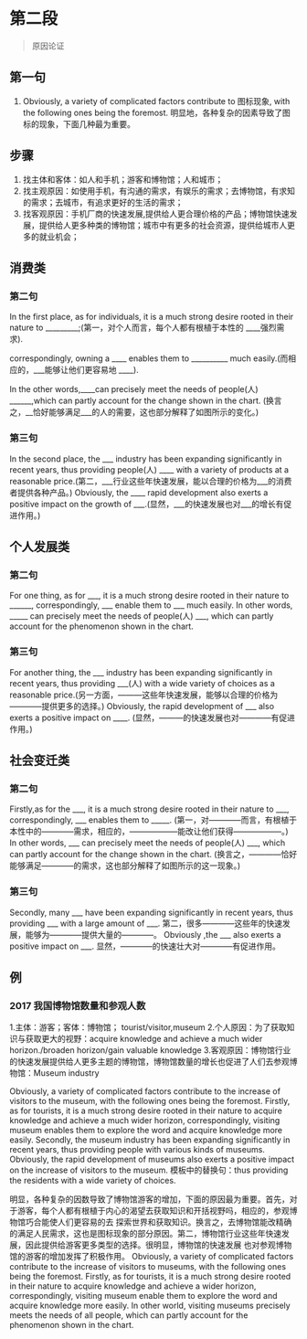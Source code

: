 # 第二段
>原因论证

## 第一句
1. Obviously, a variety of complicated factors contribute to 图标现象, with the following ones being the foremost.
明显地，各种复杂的因素导致了图标的现象，下面几种最为重要。

## 步骤
1. 找主体和客体：如人和手机；游客和博物馆；人和城市；
2. 找主观原因：如使用手机，有沟通的需求，有娱乐的需求；去博物馆，有求知的需求；去城市，有追求更好的生活的需求；
3. 找客观原因：手机厂商的快速发展,提供给人更合理价格的产品；博物馆快速发展，提供给人更多种类的博物馆；城市中有更多的社会资源，提供给城市人更多的就业机会；

## 消费类

### 第二句
In the first place, as for individuals, it is a much strong desire rooted in their nature to _________;(第一，对个人而言，每个人都有根植于本性的
____强烈需求).

correspondingly, owning a ____ enables them to __________ much easily.(而相应的，___能够让他们更容易地 ____).

In the other words,____can precisely meet the needs of people(人) ______,which can partly account for the change shown in the chart.
(换言之，__恰好能够满足___的人的需要，这也部分解释了如图所示的变化。)

### 第三句
In the second place, the ___ industry has been expanding significantly in recent years, thus providing people(人) ____ with a variety 
of products at a reasonable price.(第二，___行业这些年快速发展，能以合理的价格为___的消费者提供各种产品。)
Obviously, the ____ rapid development also exerts a positive impact on the growth of ___.(显然，___的快速发展也对___的增长有促进作用。)

## 个人发展类

### 第二句
For one thing, as for ___, it is a much strong desire rooted in their nature to ______,
correspondingly, ___ enable them to ___ much easily.
In other words, _____ can precisely meet the needs of people(人) ___, which can partly account for the phenomenon shown in the chart.

### 第三句
For another thing, the ___ industry has been expanding significantly in recent years, thus providing ___(人) with a wide variety of 
choices as a reasonable price.(另一方面，———这些年快速发展，能够以合理的价格为————提供更多的选择。)
Obviously, the rapid development of ___ also exerts a positive impact on ____. (显然，———的快速发展也对————有促进作用。)  

## 社会变迁类
### 第二句
Firstly,as for the ___, it is a much strong desire rooted in their nature to ___, correspondingly, ___ enables them to _____.
(第一，对————而言，有根植于本性中的————需求，相应的，——————能改让他们获得——————。) 
In other words, ___ can precisely meet the needs of people(人) ___, which can partly account for the change shown in the chart.
(换言之，————恰好能够满足————的需求，这也部分解释了如图所示的这一现象。)

### 第三句
Secondly, many ___ have been expanding significantly in recent years, thus providing ___ with a large amount of ___.
第二，很多————这些年的快速发展，能够为————提供大量的————。
Obviously ,the ___ also exerts a positive impact on ___.
显然，————的快速壮大对————有促进作用。
 
 
 
## 例
### 2017 我国博物馆数量和参观人数
1.主体：游客；客体：博物馆； tourist/visitor,museum
2.个人原因：为了获取知识与获取更大的视野：acquire knowledge and achieve a much wider horizon./broaden horizon/gain valuable knowledge
3.客观原因：博物馆行业的快速发展提供给人更多主题的博物馆，博物馆数量的增长也促进了人们去参观博物馆：Museum industry

   Obviously, a variety of complicated factors contribute to the increase of visitors to the museum, with the following ones being the foremost. 
Firstly, as for tourists, it is a much strong desire rooted in their nature to acquire knowledge and achieve a much wider horizon, correspondingly, 
visiting museum enables them to explore the word and acquire knowledge more easily. Secondly, the museum industry has been expanding significantly in 
recent years, thus providing people with various kinds of museums. Obviously, the rapid development of museums also exerts a positive impact on the increase 
of visitors to the museum.
模板中的替换句：thus providing the residents with a wide variety of choices.

   明显，各种复杂的因数导致了博物馆游客的增加，下面的原因最为重要。首先，对于游客，每个人都有根植于内心的渴望去获取知识和开括视野吗，相应的，参观博物馆巧合能使人们更容易的去
探索世界和获取知识。换言之，去博物馆能改精确的满足人民需求，这也是图标现象的部分原因。第二，博物馆行业这些年快速发展，因此提供给游客更多类型的选择。很明显，博物馆的快速发展
也对参观博物馆的游客的增加发挥了积极作用。
    Obviously, a variety of complicated factors contribute to the increase of visitors to museums, with the following ones being the foremost.
Firstly, as for tourists, it is a much strong desire rooted in their nature to acquire knowledge and achieve a wider horizon, correspondingly, 
visiting museum enable them to explore the word and acquire knowledge more easily. In other world, visiting museums precisely meets the needs of 
all people, which can partly account for the phenomenon shown in the chart.